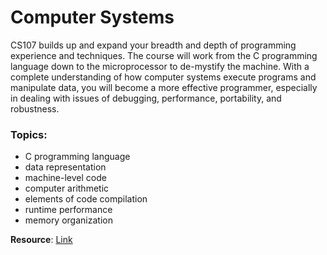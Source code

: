 # Computer Systems

CS107 builds up and expand your breadth and depth of programming experience and techniques. The course will work from the C programming language down to the microprocessor to de-mystify the machine. With a complete understanding of how computer systems execute programs and manipulate data, you will become a more effective programmer, especially in dealing with issues of debugging, performance, portability, and robustness. 

### Topics: 
- C programming language
- data representation
- machine-level code
- computer arithmetic
- elements of code compilation
- runtime performance
- memory organization

**Resource**: [Link](https://web.stanford.edu/class/cs107/schedule.html)
